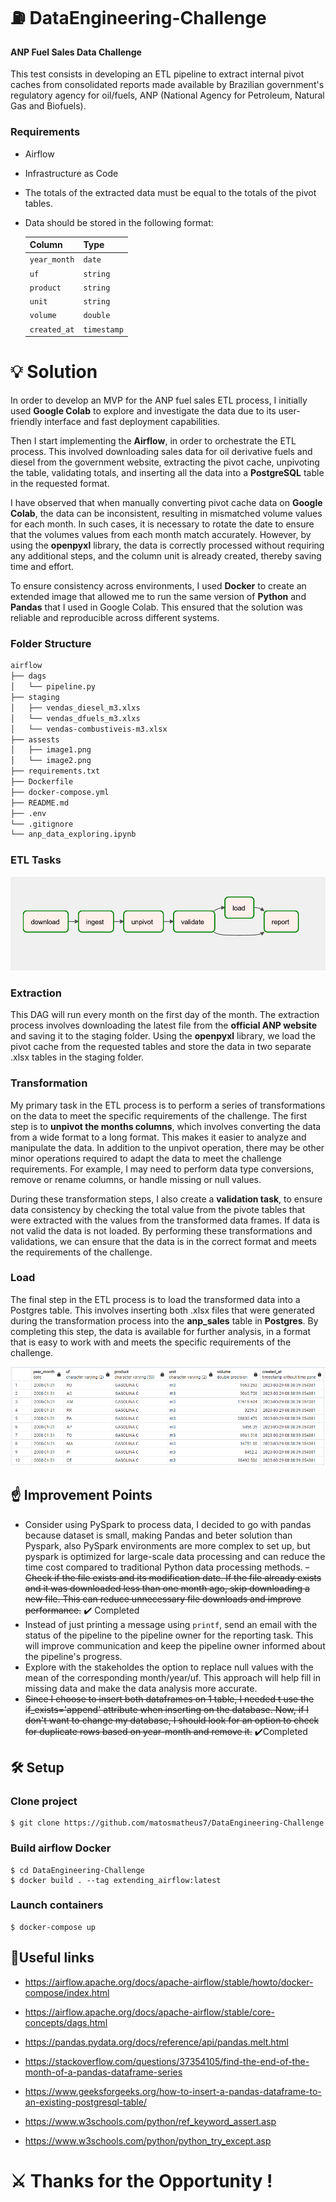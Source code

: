 # :fuelpump: DataEngineering-Challenge
#### ANP Fuel Sales Data Challenge
This test consists in developing an ETL pipeline to extract internal pivot caches from consolidated reports made available by Brazilian government's regulatory agency for oil/fuels, ANP (National Agency for Petroleum, Natural Gas and Biofuels).

### Requirements
- Airflow
- Infrastructure as Code
- The totals of the extracted data must be equal to the totals of the pivot tables.
- Data should be stored in the following format:

    | Column       | Type        |
    | ------------ | ----------- |
    | `year_month` | `date`      |
    | `uf`         | `string`    |
    | `product`    | `string`    |
    | `unit`       | `string`    |
    | `volume`     | `double`    |
    | `created_at` | `timestamp` |

# :bulb: Solution
In order to develop an MVP for the ANP fuel sales ETL process, I initially used **Google Colab** to explore and investigate the data due to its user-friendly interface and fast deployment capabilities.

Then I start implementing the **Airflow**, in order to orchestrate the ETL process. This involved downloading sales data for oil derivative fuels and diesel from the government website, extracting the pivot cache, unpivoting the table, validating totals, and inserting all the data into a **PostgreSQL** table in the requested format.

I have observed that when manually converting pivot cache data on **Google Colab**, the data can be inconsistent, resulting in mismatched volume values for each month. In such cases, it is necessary to rotate the date to ensure that the volumes values from each month match accurately. However, by using the **openpyxl** library, the data is correctly processed without requiring any additional steps, and the column unit is already created, thereby saving time and effort.

To ensure consistency across environments, I used **Docker** to create an extended image that allowed me to run the same version of **Python** and **Pandas** that I used in Google Colab. This ensured that the solution was reliable and reproducible across different systems.
### Folder Structure
```bash
airflow
├── dags
│   └── pipeline.py
├── staging
│   ├── vendas_diesel_m3.xlxs
│   └── vendas_dfuels_m3.xlxs
│   └── vendas-combustiveis-m3.xlsx
├── assests
│   ├── image1.png
│   └── image2.png
├── requirements.txt
├── Dockerfile
├── docker-compose.yml
├── README.md
├── .env
└── .gitignore
└── anp_data_exploring.ipynb
```
### ETL Tasks
![N|Solid](https://github.com/matosmatheus7/DataEngineering-Challenge/blob/main/assets/dag_snapshot.PNG?raw=true)

### Extraction
This DAG will run every month on the first day of the month. The extraction process involves downloading the latest file from the **official ANP website** and saving it to the staging folder. Using the **openpyxl** library, we load the pivot cache from the requested tables and store the data in two separate .xlsx tables in the staging folder.


### Transformation 
My primary task in the ETL process is to perform a series of transformations on the data to meet the specific requirements of the challenge. The first step is to **unpivot the months columns**, which involves converting the data from a wide format to a long format. This makes it easier to analyze and manipulate the data.
In addition to the unpivot operation, there may be other minor operations required to adapt the data to meet the challenge requirements. For example, I may need to perform data type conversions, remove or rename columns, or handle missing or null values.

During these transformation steps, I also create a **validation task**, to ensure data consistency by checking the total value from the pivote tables that were extracted with the values from the transformed data frames. If data is not valid the data is not loaded.
By performing these transformations and validations, we can ensure that the data is in the correct format and meets the requirements of the challenge.

### Load
The final step in the ETL process is to load the transformed data into a Postgres table. This involves inserting both .xlsx files that were generated during the transformation process into the **anp_sales** table in **Postgres**.
By completing this step, the data is available for further analysis, in a format that is easy to work with and meets the specific requirements of the challenge.

![N|Solid](https://github.com/matosmatheus7/DataEngineering-Challenge/blob/main/assets/postgree_snapshot.PNG?raw=true)

## :point_up: Improvement Points
- Consider using PySpark to process data, I decided to go with pandas because dataset is small, making Pandas and beter solution than Pyspark, also PySpark environments are more complex to set up, but pyspark is optimized for large-scale data processing and can reduce the time cost compared to traditional Python data processing methods.
~~- Check if the file exists and its modification date. If the file already exists and it was downloaded less than one month ago, skip downloading a new file. This can reduce unnecessary file downloads and improve performance.~~ :heavy_check_mark: Completed
-   Instead of just printing a message using `printf`, send an email with the status of the pipeline to the pipeline owner for the reporting task. This will improve communication and keep the pipeline owner informed about the pipeline's progress.
-   Explore with the stakeholdes the option to replace null values with the mean of the corresponding month/year/uf. This approach will help fill in missing data and make the data analysis more accurate.
- ~~Since I choose to insert both dataframes on 1 table, I needed t use the if_exists='append' attribute when inserting on the database. Now, if I don't want to change my database, I should look for an option to check for duplicate rows based on year-month and remove it.~~ :heavy_check_mark:Completed
## :hammer_and_wrench: Setup

### Clone project

    $ git clone https://github.com/matosmatheus7/DataEngineering-Challenge

### Build airflow Docker

    $ cd DataEngineering-Challenge
    $ docker build . --tag extending_airflow:latest
  
### Launch containers
    $ docker-compose up 
## :notebook:Useful links
- https://airflow.apache.org/docs/apache-airflow/stable/howto/docker-compose/index.html

- https://airflow.apache.org/docs/apache-airflow/stable/core-concepts/dags.html

- https://pandas.pydata.org/docs/reference/api/pandas.melt.html

- https://stackoverflow.com/questions/37354105/find-the-end-of-the-month-of-a-pandas-dataframe-series

- https://www.geeksforgeeks.org/how-to-insert-a-pandas-dataframe-to-an-existing-postgresql-table/

- https://www.w3schools.com/python/ref_keyword_assert.asp

- https://www.w3schools.com/python/python_try_except.asp
# :crossed_swords: Thanks for the Opportunity !


